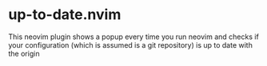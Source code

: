 # up-to-date.nvim
This neovim plugin shows a popup every time you run neovim and checks if your configuration (which is assumed is a git repository) is up to date with the origin
